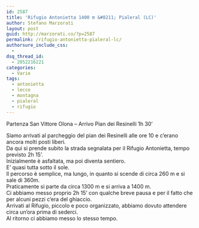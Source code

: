 ```yaml
---
id: 2587
title: 'Rifugio Antonietta 1400 m &#8211; Pialeral (LC)'
author: Stefano Marzorati
layout: post
guid: http://marzorati.co/?p=2587
permalink: /rifugio-antonietta-pialeral-lc/
authorsure_include_css:
  - 
dsq_thread_id:
  - 2052216221
categories:
  - Varie
tags:
  - antonietta
  - lecco
  - montagna
  - pialeral
  - rifugio
---
```

Partenza San Vittore Olona &#8211; Arrivo Pian dei Resinelli 1h 30’

Siamo arrivati al parcheggio del pian dei Resinelli alle ore 10 e c’erano ancora molti posti liberi.  
Da qui si prende subito la strada segnalata per il Rifugio Antonietta, tempo previsto 2h 15’.  
Inizialmente è asfaltata, ma poi diventa sentiero.  
E’ quasi tutta sotto il sole.  
Il percorso è semplice, ma lungo, in quanto si scende di circa 260 m e si sale di 360m.  
Praticamente si parte da circa 1300 m e si arriva a 1400 m.  
Ci abbiamo messo proprio 2h 15’ con qualche breve pausa e per il fatto che per alcuni pezzi c’era del ghiaccio.  
Arrivati al Rifugio, piccolo e poco organizzato, abbiamo dovuto attendere circa un’ora prima di sederci.  
Al ritorno ci abbiamo messo lo stesso tempo.